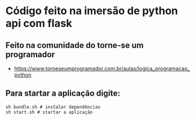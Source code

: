 # Código feito na imersão de python api com flask 
## Feito na comunidade do torne-se um programador
- https://www.torneseumprogramador.com.br/aulas/logica_programacao_python

## Para startar a aplicação digite: 
```shell
sh bundle.sh # instalar dependências
sh start.sh # startar a aplicação
```